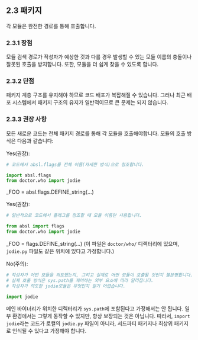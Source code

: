 ## 2.3 패키지

각 모듈은 완전한 경로를 통해 호출합니다.

### 2.3.1 장점

모듈 검색 경로가 작성자가 예상한 것과 다를 경우 발생할 수 있는 모듈 이름의 충돌이나 잘못된 호출을 방지합니다.
또한, 모듈을 더 쉽게 찾을 수 있도록 합니다.

### 2.3.2 단점

패키지 계층 구조를 유지해야 하므로 코드 배포가 복잡해질 수 있습니다.
그러나 최근 배포 시스템에서 패키지 구조의 유지가 일반적이므로 큰 문제는 되지 않습니다.

### 2.3.3 권장 사항

모든 새로운 코드는 전체 패키지 경로를 통해 각 모듈을 호출해야합니다.
모듈의 호출 방식은 다음과 같습니다:

Yes(권장):

```python
# 코드에서 absl.flags를 전체 이름(자세한 방식)으로 참조합니다.

import absl.flags
from doctor.who import jodie
```

\_FOO = absl.flags.DEFINE_string(...)

Yes(권장):

```python
# 일반적으로 코드에서 플래그를 참조할 때 모듈 이름만 사용합니다.

from absl import flags
from doctor.who import jodie
```

\_FOO = flags.DEFINE_string(...)
(이 파일은 `doctor/who/` 디렉터리에 있으며, `jodie.py` 파일도 같은 위치에 있다고 가정합니다.)

No(주의):

```python
# 작성자가 어떤 모듈을 의도했는지, 그리고 실제로 어떤 모듈이 호출될 것인지 불분명합니다.
# 실제 호출 방식은 sys.path를 제어하는 외부 요소에 따라 달라집니다.
# 작성자가 의도한 jodie모듈은 무엇인지 알기 어렵습니다.

import jodie
```

메인 바이너리가 위치한 디렉터리가 `sys.path`에 포함된다고 가정해서는 안 됩니다.
일부 환경에서는 그렇게 동작할 수 있지만, 항상 보장되는 것은 아닙니다.
따라서, `import jodie`라는 코드가 로컬의 `jodie.py` 파일이 아니라, 서드파티 패키지나 최상위 패키지로 인식될 수 있다고 가정해야 합니다.
